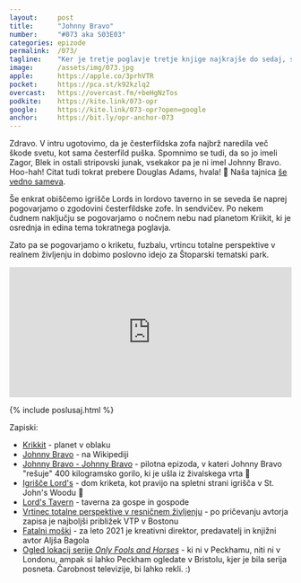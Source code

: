 ```yaml
---
layout: 	post
title:  	"Johnny Bravo"
number: 	"#073 aka S03E03"
categories:	epizode
permalink:	/073/
tagline: 	"Ker je tretje poglavje tretje knjige najkrajše do sedaj, se pogovarjamo o stripovski junakih, zofah, sendvičih in kriketu in Štoparskem tematskem parku. Citat tudi tokrat prebere Douglas Adams."
image:		/assets/img/073.jpg
apple:		https://apple.co/3prhVTR
pocket:		https://pca.st/k92kzlq2
overcast:	https://overcast.fm/+beHgNzTos
podkite:	https://kite.link/073-opr
google:		https://kite.link/073-opr?open=google
anchor:		https://bit.ly/opr-anchor-073
---
```


Zdravo. V intru ugotovimo, da je česterfildska zofa najbrž naredila več škode svetu, kot sama česterfild puška. Spomnimo se tudi, da so jo imeli Zagor, Blek in ostali stripovski junak, vsekakor pa je ni imel Johnny Bravo. Hoo-hah! Citat tudi tokrat prebere Douglas Adams, hvala! 🙏 Naša tajnica [še vedno sameva](https://hvalazavseribe.si/#-posnami-citat).

Še enkrat obiščemo igrišče Lords in lordovo taverno in se seveda še naprej pogovarjamo o zgodovini česterfildske zofe. In sendvičev. Po nekem čudnem naključju se pogovarjamo o nočnem nebu nad planetom Kriikit, ki je osrednja in edina tema tokratnega poglavja. 

Zato pa se pogovarjamo o kriketu, fuzbalu, vrtincu totalne perspektive v realnem življenju in dobimo poslovno idejo za Štoparski tematski park. 

<iframe src="https://open.spotify.com/embed/episode/61R6VPuV08mOpcffOieG61" width="100%" height="232" frameBorder="0" allowfullscreen="" allow="autoplay; clipboard-write; encrypted-media; fullscreen; picture-in-picture"></iframe> 

{% include poslusaj.html %}

Zapiski:
- [Krikkit](https://hitchhikers.fandom.com/wiki/Krikkit) - planet v oblaku
- [Johnny Bravo](https://en.wikipedia.org/wiki/Johnny_Bravo) - na Wikipediji
- [Johnny Bravo - Johnny Bravo](https://www.youtube.com/watch?v=fFn8cywmb-s) - pilotna epizoda, v kateri Johnny Bravo "rešuje" 400 kilogramsko gorilo, ki je ušla iz živalskega vrta 🦍
- [Igrišče Lord's](https://www.lords.org/) - dom kriketa, kot pravijo na spletni strani igrišča v St. John's Woodu 🏏
- [Lord's Tavern](https://www.tripadvisor.com/Restaurant_Review-g186338-d1389564-Reviews-Lord_s_Tavern-London_England.html) - taverna za gospe in gospode 
- [Vrtinec totalne perspektive v resničnem življenju](https://www.oddthingsiveseen.com/2013/04/a-real-life-total-perspective-vortex.html) - po pričevanju avtorja zapisa je najboljši približek VTP v Bostonu
- [Fatalni moški](https://www.rtvslo.si/zabava-in-slog/popkultura/druzabno/fatalni-moski-leta-2021-je-aljosa-bagola/596407) - za leto 2021 je kreativni direktor, predavatelj in knjižni avtor Aljša Bagola
- [Ogled lokacij serije _Only Fools and Horses_](https://visitbristol.co.uk/things-to-do/only-fools-and-horses-tour-p2329593) - ki ni v Peckhamu, niti ni v Londonu, ampak si lahko Peckham ogledate v Bristolu, kjer je bila serija posneta. Čarobnost televizije, bi lahko rekli. :) 